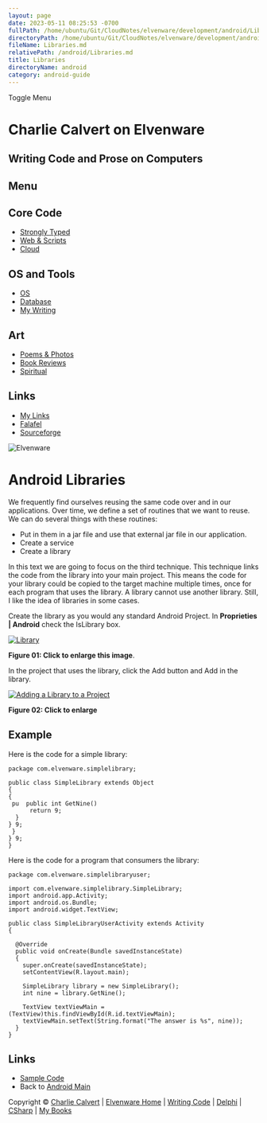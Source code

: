 ```yaml
---
layout: page
date: 2023-05-11 08:25:53 -0700
fullPath: /home/ubuntu/Git/CloudNotes/elvenware/development/android/Libraries.md
directoryPath: /home/ubuntu/Git/CloudNotes/elvenware/development/android
fileName: Libraries.md
relativePath: /android/Libraries.md
title: Libraries
directoryName: android
category: android-guide
---
```


Toggle Menu

Charlie Calvert on Elvenware
============================

Writing Code and Prose on Computers
-----------------------------------

Menu
----

Core Code
---------

-   [Strongly Typed](../index.html)
-   [Web & Scripts](../web/index.html)
-   [Cloud](../cloud/index.shtml)

OS and Tools
------------

-   [OS](../../os/index.html)
-   [Database](../database/index.html)
-   [My Writing](../../books/index.html)

Art
---

-   [Poems & Photos](../../Art/index.html)
-   [Book Reviews](../../books/reading/index.html)
-   [Spiritual](../../spirit/index.html)

Links
-----

-   [My Links](../../links.html)
-   [Falafel](http://www.falafel.com/)
-   [Sourceforge](http://sourceforge.net/projects/elvenware/)

![Elvenware](/assets/images/elvenwarelogo.png)

Android Libraries
=================

We frequently find ourselves reusing the same code over and in our
applications. Over time, we define a set of routines that we want to
reuse. We can do several things with these routines:

-   Put in them in a jar file and use that external jar file in our
    application.
-   Create a service
-   Create a library

In this text we are going to focus on the third technique. This
technique links the code from the library into your main project. This
means the code for your library could be copied to the target machine
multiple times, once for each program that uses the library. A library
cannot use another library. Still, I like the idea of libraries in some
cases.

Create the library as you would any standard Android Project. In
**Proprieties | Android** check the IsLibrary box.

[![Library](images/Library01Small.png)](images/Library01.png)

**Figure 01: Click to enlarge this image**.

In the project that uses the library, click the Add button and Add in
the library.

[![Adding a Library to a
Project](images/Library02Small.png)](images/Library02.png)

**Figure 02: Click to enlarge**

**Example**
-----------

Here is the code for a simple library:

~~~~ {.code}
package com.elvenware.simplelibrary;

public class SimpleLibrary extends Object
{
{
 pu  public int GetNine()
      return 9;
  }
} 9;
 }
} 9;
}
~~~~

Here is the code for a program that consumers the library:

~~~~ {.code}
package com.elvenware.simplelibraryuser;

import com.elvenware.simplelibrary.SimpleLibrary;
import android.app.Activity;
import android.os.Bundle;
import android.widget.TextView;

public class SimpleLibraryUserActivity extends Activity
{

  @Override
  public void onCreate(Bundle savedInstanceState)
  {
    super.onCreate(savedInstanceState);
    setContentView(R.layout.main);

    SimpleLibrary library = new SimpleLibrary();
    int nine = library.GetNine();

    TextView textViewMain = (TextView)this.findViewById(R.id.textViewMain);
    textViewMain.setText(String.format("The answer is %s", nine));
  }
}
~~~~

Links
-----

-   [Sample Code](../../downloads/Android/SimpleLibrary.zip)
-   Back to [Android Main](index.html)

Copyright © [Charlie Calvert](../../index.html) | [Elvenware
Home](../../index.html) | [Writing Code](../index.html) |
[Delphi](../delphi/index.html) | [CSharp](../csharp/index.html) | [My
Books](../../books/index.html)
